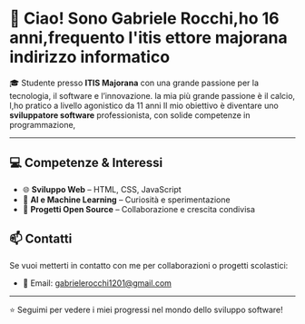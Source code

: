 # 👋 Ciao! Sono Gabriele Rocchi,ho 16 anni,frequento l'itis ettore majorana indirizzo informatico

🎓 Studente presso **ITIS Majorana** con una grande passione per la tecnologia, il software e l’innovazione.
la mia più grande passione è il calcio, l,ho pratico a livello agonistico da 11 anni
Il mio obiettivo è diventare uno **sviluppatore software** professionista, con solide competenze in programmazione, 

---

## 💻 Competenze & Interessi

- 🌐 **Sviluppo Web** – HTML, CSS, JavaScript
- 🧠 **AI e Machine Learning** – Curiosità e sperimentazione
- 📁 **Progetti Open Source** – Collaborazione e crescita condivisa


## 📫 Contatti

Se vuoi metterti in contatto con me per collaborazioni o progetti scolastici:

- 📧 Email: gabrielerocchi1201@gmail.com

---

⭐️ Seguimi per vedere i miei progressi nel mondo dello sviluppo software!
